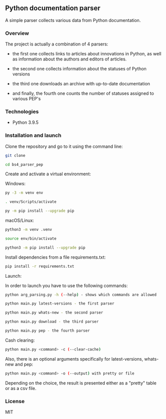 ## Python documentation parser

A simple parser collects various data from Python documentation. 

### Overview

The project is actually a combination of 4 parsers:

- the first one collects links to articles about innovations in Python,
as well as information about the authors and editors of articles.

- the second one collects information about the statuses of Python versions

- the third one downloads an archive with up-to-date documentation

- and finally, the fourth one counts the number of statuses assigned to various PEP's

### Technologies

- Python 3.9.5

### Installation and launch

Clone the repository and go to it using the command line:

```bash
git clone 
```

```bash
cd bs4_parser_pep
```

Create and activate a virtual environment:

Windows:

```bash
py -3 -m venv env
```

```bash
. venv/Scripts/activate 
```

```bash
py -m pip install --upgrade pip
```

macOS/Linux:

```bash
python3 -m venv .venv
```

```bash
source env/bin/activate
```

```bash
python3 -m pip install --upgrade pip
```

Install dependencies from a file requirements.txt:

```bash
pip install -r requirements.txt
```

Launch:

In order to launch you have to use the following commands:

```bash
python arg_parsing.py -h (--help) - shows which commands are allowed
```

```bash
python main.py latest-versions - the first parser
```

```bash
python main.py whats-new - the second parser
```

```bash
python main.py download - the third parser
```

```bash
python main.py pep - the fourth parser
```

Cash  clearing:

```bash
python main.py <command> -c (--clear-cache)
```

Also, there is an optional arguments specifically for latest-versions, whats-new and pep:

```bash
python main.py <command> -o (--output) with pretty or file
```
Depending on the choice, the result is presented either as a "pretty" table or as a csv file.

### License

MIT
